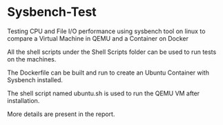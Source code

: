 # Sysbench-Test
Testing CPU and File I/O performance using sysbench tool on linux to compare a Virtual Machine in QEMU and a Container on Docker

All the shell scripts under the Shell Scripts folder can be used to run tests on the machines. 

The Dockerfile can be built and run to create an Ubuntu Container with Sysbench installed.

The shell script named ubuntu.sh is used to run the QEMU VM after installation.  

More details are present in the report.
